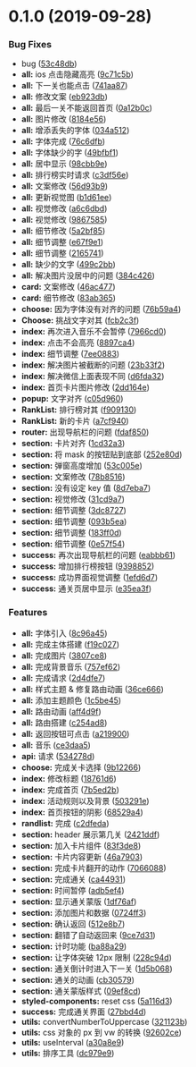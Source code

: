 # 0.1.0 (2019-09-28)


### Bug Fixes

* bug ([53c48db](https://github.com/skywalker512/turn-over-great-deeds/commit/53c48db))
* **all:** ios 点击隐藏高亮 ([9c71c5b](https://github.com/skywalker512/turn-over-great-deeds/commit/9c71c5b))
* **all:** 下一关也能点击 ([741aa87](https://github.com/skywalker512/turn-over-great-deeds/commit/741aa87))
* **all:** 修改文案 ([eb923db](https://github.com/skywalker512/turn-over-great-deeds/commit/eb923db))
* **all:** 最后一关不能返回首页 ([0a12b0c](https://github.com/skywalker512/turn-over-great-deeds/commit/0a12b0c))
* **all:** 图片修改 ([8184e56](https://github.com/skywalker512/turn-over-great-deeds/commit/8184e56))
* **all:** 增添丢失的字体 ([034a512](https://github.com/skywalker512/turn-over-great-deeds/commit/034a512))
* **all:** 字体完成 ([76c6dfb](https://github.com/skywalker512/turn-over-great-deeds/commit/76c6dfb))
* **all:** 字体缺少的字 ([49bfbf1](https://github.com/skywalker512/turn-over-great-deeds/commit/49bfbf1))
* **all:** 居中显示 ([98cbb9e](https://github.com/skywalker512/turn-over-great-deeds/commit/98cbb9e))
* **all:** 排行榜实时请求 ([c3df56e](https://github.com/skywalker512/turn-over-great-deeds/commit/c3df56e))
* **all:** 文案修改 ([56d93b9](https://github.com/skywalker512/turn-over-great-deeds/commit/56d93b9))
* **all:** 更新视觉图 ([b1d61ee](https://github.com/skywalker512/turn-over-great-deeds/commit/b1d61ee))
* **all:** 视觉修改 ([a6c6dbd](https://github.com/skywalker512/turn-over-great-deeds/commit/a6c6dbd))
* **all:** 视觉修改 ([9867585](https://github.com/skywalker512/turn-over-great-deeds/commit/9867585))
* **all:** 细节修改 ([5a2bf85](https://github.com/skywalker512/turn-over-great-deeds/commit/5a2bf85))
* **all:** 细节调整 ([e67f9e1](https://github.com/skywalker512/turn-over-great-deeds/commit/e67f9e1))
* **all:** 细节调整 ([2165741](https://github.com/skywalker512/turn-over-great-deeds/commit/2165741))
* **all:** 缺少的文字 ([499c2bb](https://github.com/skywalker512/turn-over-great-deeds/commit/499c2bb))
* **all:** 解决图片没居中的问题 ([384c426](https://github.com/skywalker512/turn-over-great-deeds/commit/384c426))
* **card:** 文案修改 ([46ac477](https://github.com/skywalker512/turn-over-great-deeds/commit/46ac477))
* **card:** 细节修改 ([83ab365](https://github.com/skywalker512/turn-over-great-deeds/commit/83ab365))
* **choose:** 因为字体没有对齐的问题 ([76b59a4](https://github.com/skywalker512/turn-over-great-deeds/commit/76b59a4))
* **Choose:** 挑战文字对其 ([fcb2c3f](https://github.com/skywalker512/turn-over-great-deeds/commit/fcb2c3f))
* **index:** 再次进入音乐不会暂停 ([7966cd0](https://github.com/skywalker512/turn-over-great-deeds/commit/7966cd0))
* **index:** 点击不会高亮 ([8897ca4](https://github.com/skywalker512/turn-over-great-deeds/commit/8897ca4))
* **index:** 细节调整 ([7ee0883](https://github.com/skywalker512/turn-over-great-deeds/commit/7ee0883))
* **index:** 解决图片被截断的问题 ([23b33f2](https://github.com/skywalker512/turn-over-great-deeds/commit/23b33f2))
* **index:** 解决微信上面表现不同 ([d6fda32](https://github.com/skywalker512/turn-over-great-deeds/commit/d6fda32))
* **index:** 首页卡片图片修改 ([2dd164e](https://github.com/skywalker512/turn-over-great-deeds/commit/2dd164e))
* **popup:** 文字对齐 ([c05d960](https://github.com/skywalker512/turn-over-great-deeds/commit/c05d960))
* **RankList:** 排行榜对其 ([f909130](https://github.com/skywalker512/turn-over-great-deeds/commit/f909130))
* **RankList:** 新的卡片 ([a7cf940](https://github.com/skywalker512/turn-over-great-deeds/commit/a7cf940))
* **router:** 出现导航栏的问题 ([fdaf850](https://github.com/skywalker512/turn-over-great-deeds/commit/fdaf850))
* **section:** 卡片对齐 ([1cd32a3](https://github.com/skywalker512/turn-over-great-deeds/commit/1cd32a3))
* **section:** 将 mask 的按钮贴到底部 ([252e80d](https://github.com/skywalker512/turn-over-great-deeds/commit/252e80d))
* **section:** 弹窗高度增加 ([53c005e](https://github.com/skywalker512/turn-over-great-deeds/commit/53c005e))
* **section:** 文案修改 ([78b8516](https://github.com/skywalker512/turn-over-great-deeds/commit/78b8516))
* **section:** 没有设定 key 值 ([8d7eba7](https://github.com/skywalker512/turn-over-great-deeds/commit/8d7eba7))
* **section:** 视觉修改 ([31cd9a7](https://github.com/skywalker512/turn-over-great-deeds/commit/31cd9a7))
* **section:** 细节调整 ([3dc8727](https://github.com/skywalker512/turn-over-great-deeds/commit/3dc8727))
* **section:** 细节调整 ([093b5ea](https://github.com/skywalker512/turn-over-great-deeds/commit/093b5ea))
* **section:** 细节调整 ([183ff0d](https://github.com/skywalker512/turn-over-great-deeds/commit/183ff0d))
* **section:** 细节调整 ([0e57f54](https://github.com/skywalker512/turn-over-great-deeds/commit/0e57f54))
* **success:** 再次出现导航栏的问题 ([eabbb61](https://github.com/skywalker512/turn-over-great-deeds/commit/eabbb61))
* **success:** 增加排行榜按钮 ([9398852](https://github.com/skywalker512/turn-over-great-deeds/commit/9398852))
* **success:** 成功界面视觉调整 ([1efd6d7](https://github.com/skywalker512/turn-over-great-deeds/commit/1efd6d7))
* **success:** 通关页居中显示 ([e35ea3f](https://github.com/skywalker512/turn-over-great-deeds/commit/e35ea3f))


### Features

* **all:** 字体引入 ([8c96a45](https://github.com/skywalker512/turn-over-great-deeds/commit/8c96a45))
* **all:** 完成主体搭建 ([f19c027](https://github.com/skywalker512/turn-over-great-deeds/commit/f19c027))
* **all:** 完成图片 ([3807ce8](https://github.com/skywalker512/turn-over-great-deeds/commit/3807ce8))
* **all:** 完成背景音乐 ([757ef62](https://github.com/skywalker512/turn-over-great-deeds/commit/757ef62))
* **all:** 完成请求 ([2d4dfe7](https://github.com/skywalker512/turn-over-great-deeds/commit/2d4dfe7))
* **all:** 样式主题 & 修复路由动画 ([36ce666](https://github.com/skywalker512/turn-over-great-deeds/commit/36ce666))
* **all:** 添加主题颜色 ([1c5be45](https://github.com/skywalker512/turn-over-great-deeds/commit/1c5be45))
* **all:** 路由动画 ([aff4d9f](https://github.com/skywalker512/turn-over-great-deeds/commit/aff4d9f))
* **all:** 路由搭建 ([c254ad8](https://github.com/skywalker512/turn-over-great-deeds/commit/c254ad8))
* **all:** 返回按钮可点击 ([a219900](https://github.com/skywalker512/turn-over-great-deeds/commit/a219900))
* **all:** 音乐 ([ce3daa5](https://github.com/skywalker512/turn-over-great-deeds/commit/ce3daa5))
* **api:** 请求 ([534278d](https://github.com/skywalker512/turn-over-great-deeds/commit/534278d))
* **choose:** 完成关卡选择 ([9b12266](https://github.com/skywalker512/turn-over-great-deeds/commit/9b12266))
* **index:** 修改标题 ([18761d6](https://github.com/skywalker512/turn-over-great-deeds/commit/18761d6))
* **index:** 完成首页 ([7b5ed2b](https://github.com/skywalker512/turn-over-great-deeds/commit/7b5ed2b))
* **index:** 活动规则以及背景 ([503291e](https://github.com/skywalker512/turn-over-great-deeds/commit/503291e))
* **index:** 首页按钮的阴影 ([68529a4](https://github.com/skywalker512/turn-over-great-deeds/commit/68529a4))
* **randlist:** 完成 ([c2dfeda](https://github.com/skywalker512/turn-over-great-deeds/commit/c2dfeda))
* **section:** header 展示第几关 ([2421ddf](https://github.com/skywalker512/turn-over-great-deeds/commit/2421ddf))
* **section:** 加入卡片组件 ([83f3de8](https://github.com/skywalker512/turn-over-great-deeds/commit/83f3de8))
* **section:** 卡片内容更新 ([46a7903](https://github.com/skywalker512/turn-over-great-deeds/commit/46a7903))
* **section:** 完成卡片翻开的动作 ([7066088](https://github.com/skywalker512/turn-over-great-deeds/commit/7066088))
* **section:** 完成通关 ([ca44931](https://github.com/skywalker512/turn-over-great-deeds/commit/ca44931))
* **section:** 时间暂停 ([adb5ef4](https://github.com/skywalker512/turn-over-great-deeds/commit/adb5ef4))
* **section:** 显示通关蒙版 ([1df76af](https://github.com/skywalker512/turn-over-great-deeds/commit/1df76af))
* **section:** 添加图片和数据 ([0724ff3](https://github.com/skywalker512/turn-over-great-deeds/commit/0724ff3))
* **section:** 确认返回 ([512e8b7](https://github.com/skywalker512/turn-over-great-deeds/commit/512e8b7))
* **section:** 翻错了自动返回来 ([9ce7d31](https://github.com/skywalker512/turn-over-great-deeds/commit/9ce7d31))
* **section:** 计时功能 ([ba88a29](https://github.com/skywalker512/turn-over-great-deeds/commit/ba88a29))
* **section:** 让字体突破 12px 限制 ([228c94d](https://github.com/skywalker512/turn-over-great-deeds/commit/228c94d))
* **section:** 通关倒计时进入下一关 ([1d5b068](https://github.com/skywalker512/turn-over-great-deeds/commit/1d5b068))
* **section:** 通关的动画 ([cb30579](https://github.com/skywalker512/turn-over-great-deeds/commit/cb30579))
* **section:** 通关蒙版样式 ([09ef8cd](https://github.com/skywalker512/turn-over-great-deeds/commit/09ef8cd))
* **styled-components:** reset css ([5a116d3](https://github.com/skywalker512/turn-over-great-deeds/commit/5a116d3))
* **success:** 完成通关界面 ([27bbd4d](https://github.com/skywalker512/turn-over-great-deeds/commit/27bbd4d))
* **utils:** convertNumberToUppercase ([321123b](https://github.com/skywalker512/turn-over-great-deeds/commit/321123b))
* **utils:** css 对象的 px 到 vw 的转换 ([92602ce](https://github.com/skywalker512/turn-over-great-deeds/commit/92602ce))
* **utils:** useInterval ([a30a8e9](https://github.com/skywalker512/turn-over-great-deeds/commit/a30a8e9))
* **utils:** 排序工具 ([dc979e9](https://github.com/skywalker512/turn-over-great-deeds/commit/dc979e9))



